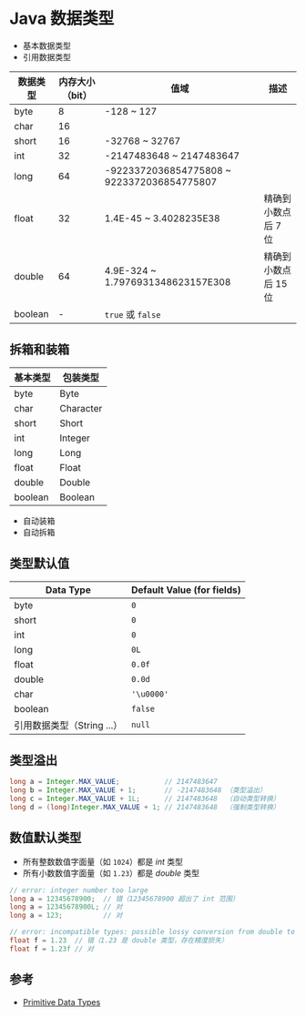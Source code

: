 # Java 数据类型

* 基本数据类型
* 引用数据类型

| 数据类型 | 内存大小（bit） | 值域                                       | 描述                 |
| -------- | --------------- | ------------------------------------------ | -------------------- |
| byte     | 8               | -128 ~ 127                                 |                      |
| char     | 16              |                                            |                      |
| short    | 16              | -32768 ~ 32767                             |                      |
| int      | 32              | -2147483648 ~ 2147483647                   |                      |
| long     | 64              | -9223372036854775808 ~ 9223372036854775807 |                      |
| float    | 32              | 1.4E-45 ~ 3.4028235E38                     | 精确到小数点后 7 位  |
| double   | 64              | 4.9E-324 ~ 1.7976931348623157E308          | 精确到小数点后 15 位 |
| boolean  | -               | `true` 或 `false`                          |                      |

## 拆箱和装箱

| 基本类型 | 包装类型  |
| -------- | --------- |
| byte     | Byte      |
| char     | Character |
| short    | Short     |
| int      | Integer   |
| long     | Long      |
| float    | Float     |
| double   | Double    |
| boolean  | Boolean   |

* 自动装箱
* 自动拆箱

## 类型默认值

| Data Type                  | Default Value (for fields) |
| -------------------------- | -------------------------- |
| byte                       | `0`                        |
| short                      | `0`                        |
| int                        | `0`                        |
| long                       | `0L`                       |
| float                      | `0.0f`                     |
| double                     | `0.0d`                     |
| char                       | `'\u0000'`                 |
| boolean                    | `false`                    |
| 引用数据类型（String ...） | `null`                     |

## 类型溢出

```java
long a = Integer.MAX_VALUE;           // 2147483647
long b = Integer.MAX_VALUE + 1;       // -2147483648 （类型溢出）
long c = Integer.MAX_VALUE + 1L;      // 2147483648  （自动类型转换）
long d = (long)Integer.MAX_VALUE + 1; // 2147483648  （强制类型转换）
```

## 数值默认类型

* 所有整数数值字面量（如 `1024`）都是 _int_ 类型
* 所有小数数值字面量（如 `1.23`）都是 _double_ 类型

```java
// error: integer number too large
long a = 12345678900;  // 错（12345678900 超出了 int 范围）
long a = 12345678900L; // 对
long a = 123;          // 对
```

```java
// error: incompatible types: possible lossy conversion from double to float
float f = 1.23  // 错（1.23 是 double 类型，存在精度损失）
float f = 1.23f // 对
```

## 参考

* [Primitive Data Types](https://docs.oracle.com/javase/tutorial/java/nutsandbolts/datatypes.html)
